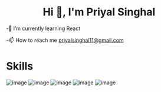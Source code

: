 <h1 align="center">Hi 👋, I'm Priyal Singhal</h1>
-🌱 I’m currently learning React

-📫 How to reach me priyalsinghal11@gmail.com

# Skills
![image](https://github.com/Priyal267/Priyal267/assets/75806233/95ac657f-86cd-40d9-ab9d-e7e8e0c32738) ![image](https://github.com/Priyal267/Priyal267/assets/75806233/8406dc75-c199-4320-b9f8-1fb32e520aab) ![image](https://github.com/Priyal267/Priyal267/assets/75806233/6bcee765-e39d-4cf9-ba0f-eb130e3fb3fa) ![image](https://github.com/Priyal267/Priyal267/assets/75806233/4544cd29-90ab-464e-b180-3835c0fc48c2) ![image](https://github.com/Priyal267/Priyal267/assets/75806233/3095517c-ab37-4386-b710-e91ce611229e)








